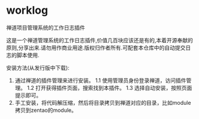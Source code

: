# worklog
 禅道项目管理系统的工作日志插件

这是一个禅道管理系统的工作日志插件,价值几百块应该还是有的,本着开源奉献的原则,分享出来.请勿用作商业用途.版权归作者所有.可配套本仓库中的自动提交日志的脚本使用.

安装方法(从发行版中下载):
1. 通过禅道的插件管理来进行安装。
    1.1 使用管理员身份登录禅道，访问插件管理。
    1.2 打开获得插件页面，搜索找到本插件。
    1.3 选择自动安装，按照页面提示即可。
2. 手工安装，将代码解压缩，然后将目录拷贝到禅道对应的目录，比如module拷贝到zentao的module。

